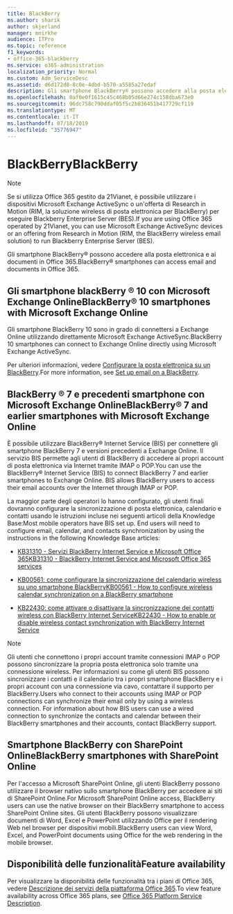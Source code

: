 ```yaml
---
title: BlackBerry
ms.author: sharik
author: skjerland
manager: mnirkhe
audience: ITPro
ms.topic: reference
f1_keywords:
- office-365-blackberry
ms.service: o365-administration
localization_priority: Normal
ms.custom: Adm_ServiceDesc
ms.assetid: d6d172d8-8c0e-4dbd-b570-a5585a27edaf
description: Gli smartphone BlackBerry® possono accedere alla posta elettronica e ai documenti in Office 365.
ms.openlocfilehash: 0af0e0f1615c45c468b05d66e274c158dba673e0
ms.sourcegitcommit: 96dc758c790ddaf05f5c2b836451b417729cf119
ms.translationtype: MT
ms.contentlocale: it-IT
ms.lasthandoff: 07/18/2019
ms.locfileid: "35776947"
---
```

# <a name="blackberry"></a><span data-ttu-id="45e55-103">BlackBerry</span><span class="sxs-lookup"><span data-stu-id="45e55-103">BlackBerry</span></span>

> [!NOTE]
> <span data-ttu-id="45e55-104">Se si utilizza Office 365 gestito da 21Vianet, è possibile utilizzare i dispositivi Microsoft Exchange ActiveSync o un'offerta di Research in Motion (RIM, la soluzione wireless di posta elettronica per BlackBerry) per eseguire Blackberry Enterprise Server (BES).</span><span class="sxs-lookup"><span data-stu-id="45e55-104">If you are using Office 365 operated by 21Vianet, you can use Microsoft Exchange ActiveSync devices or an offering from Research in Motion (RIM, the BlackBerry wireless email solution) to run Blackberry Enterprise Server (BES).</span></span> 
  
<span data-ttu-id="45e55-105">Gli smartphone BlackBerry® possono accedere alla posta elettronica e ai documenti in Office 365.</span><span class="sxs-lookup"><span data-stu-id="45e55-105">BlackBerry® smartphones can access email and documents in Office 365.</span></span>
  
## <a name="blackberry-10-smartphones-with-microsoft-exchange-online"></a><span data-ttu-id="45e55-106">Gli smartphone blackBerry ® 10 con Microsoft Exchange Online</span><span class="sxs-lookup"><span data-stu-id="45e55-106">BlackBerry® 10 smartphones with Microsoft Exchange Online</span></span>

<span data-ttu-id="45e55-107">Gli smartphone BlackBerry 10 sono in grado di connettersi a Exchange Online utilizzando direttamente Microsoft Exchange ActiveSync.</span><span class="sxs-lookup"><span data-stu-id="45e55-107">BlackBerry 10 smartphones can connect to Exchange Online directly using Microsoft Exchange ActiveSync.</span></span>
  
<span data-ttu-id="45e55-108">Per ulteriori informazioni, vedere [Configurare la posta elettronica su un BlackBerry](https://go.microsoft.com/fwlink/?linkid=863394).</span><span class="sxs-lookup"><span data-stu-id="45e55-108">For more information, see [Set up email on a BlackBerry](https://go.microsoft.com/fwlink/?linkid=863394).</span></span>
  
## <a name="blackberry-7-and-earlier-smartphones-with-microsoft-exchange-online"></a><span data-ttu-id="45e55-109">BlackBerry ® 7 e precedenti smartphone con Microsoft Exchange Online</span><span class="sxs-lookup"><span data-stu-id="45e55-109">BlackBerry® 7 and earlier smartphones with Microsoft Exchange Online</span></span>

<span data-ttu-id="45e55-p101">È possibile utilizzare BlackBerry® Internet Service (BIS) per connettere gli smartphone BlackBerry 7 e versioni precedenti a Exchange Online. Il servizio BIS permette agli utenti di BlackBerry di accedere ai propri account di posta elettronica via Internet tramite IMAP o POP.</span><span class="sxs-lookup"><span data-stu-id="45e55-p101">You can use the BlackBerry® Internet Service (BIS) to connect BlackBerry 7 and earlier smartphones to Exchange Online. BIS allows BlackBerry users to access their email accounts over the Internet through IMAP or POP.</span></span>
  
<span data-ttu-id="45e55-p102">La maggior parte degli operatori lo hanno configurato, gli utenti finali dovranno configurare la sincronizzazione di posta elettronica, calendario e contatti usando le istruzioni incluse nei seguenti articoli della Knowledge Base:</span><span class="sxs-lookup"><span data-stu-id="45e55-p102">Most mobile operators have BIS set up. End users will need to configure email, calendar, and contacts synchronization by using the instructions in the following Knowledge Base articles:</span></span>
  
- [<span data-ttu-id="45e55-114">KB31310 - Servizi BlackBerry Internet Service e Microsoft Office 365</span><span class="sxs-lookup"><span data-stu-id="45e55-114">KB31310 - BlackBerry Internet Service and Microsoft Office 365 services</span></span>](http://go.microsoft.com/fwlink/?LinkID=826158&amp;clcid=0x409)
    
- [<span data-ttu-id="45e55-115">KB00561: come configurare la sincronizzazione del calendario wireless su uno smartphone BlackBerry</span><span class="sxs-lookup"><span data-stu-id="45e55-115">KB00561 - How to configure wireless calendar synchronization on a BlackBerry smartphone</span></span>](http://go.microsoft.com/fwlink/?LinkID=826160&amp;clcid=0x409)
    
- [<span data-ttu-id="45e55-116">KB22430: come attivare o disattivare la sincronizzazione dei contatti wireless con BlackBerry Internet Service</span><span class="sxs-lookup"><span data-stu-id="45e55-116">KB22430 - How to enable or disable wireless contact synchronization with BlackBerry Internet Service</span></span>](http://go.microsoft.com/fwlink/?LinkID=826161&amp;clcid=0x409)
    
> [!NOTE]
> <span data-ttu-id="45e55-p103">Gli utenti che connettono i propri account tramite connessioni IMAP o POP possono sincronizzare la propria posta elettronica solo tramite una connessione wireless. Per informazioni su come gli utenti BIS possono sincronizzare i contatti e il calendario tra i propri smartphone BlackBerry e i propri account con una connessione via cavo, contattare il supporto per BlackBerry.</span><span class="sxs-lookup"><span data-stu-id="45e55-p103">Users who connect to their accounts using IMAP or POP connections can synchronize their email only by using a wireless connection. For information about how BIS users can use a wired connection to synchronize the contacts and calendar between their BlackBerry smartphones and their accounts, contact BlackBerry support.</span></span> 
  
## <a name="blackberry-smartphones-with-sharepoint-online"></a><span data-ttu-id="45e55-119">Smartphone BlackBerry con SharePoint Online</span><span class="sxs-lookup"><span data-stu-id="45e55-119">BlackBerry smartphones with SharePoint Online</span></span>

<span data-ttu-id="45e55-120">Per l'accesso a Microsoft SharePoint Online, gli utenti BlackBerry possono utilizzare il browser nativo sullo smartphone BlackBerry per accedere ai siti di SharePoint Online.</span><span class="sxs-lookup"><span data-stu-id="45e55-120">For Microsoft SharePoint Online access, BlackBerry users can use the native browser on their BlackBerry smartphone to access SharePoint Online sites.</span></span> <span data-ttu-id="45e55-121">Gli utenti BlackBerry possono visualizzare documenti di Word, Excel e PowerPoint utilizzando Office per il rendering Web nel browser per dispositivi mobili.</span><span class="sxs-lookup"><span data-stu-id="45e55-121">BlackBerry users can view Word, Excel, and PowerPoint documents using Office for the web rendering in the mobile browser.</span></span>
  
## <a name="feature-availability"></a><span data-ttu-id="45e55-122">Disponibilità delle funzionalità</span><span class="sxs-lookup"><span data-stu-id="45e55-122">Feature availability</span></span>

<span data-ttu-id="45e55-123">Per visualizzare la disponibilità delle funzionalità tra i piani di Office 365, vedere [Descrizione dei servizi della piattaforma Office 365](https://technet.microsoft.com/en-us/library/office-365-platform-service-description.aspx).</span><span class="sxs-lookup"><span data-stu-id="45e55-123">To view feature availability across Office 365 plans, see [Office 365 Platform Service Description](https://technet.microsoft.com/en-us/library/office-365-platform-service-description.aspx).</span></span>
  

